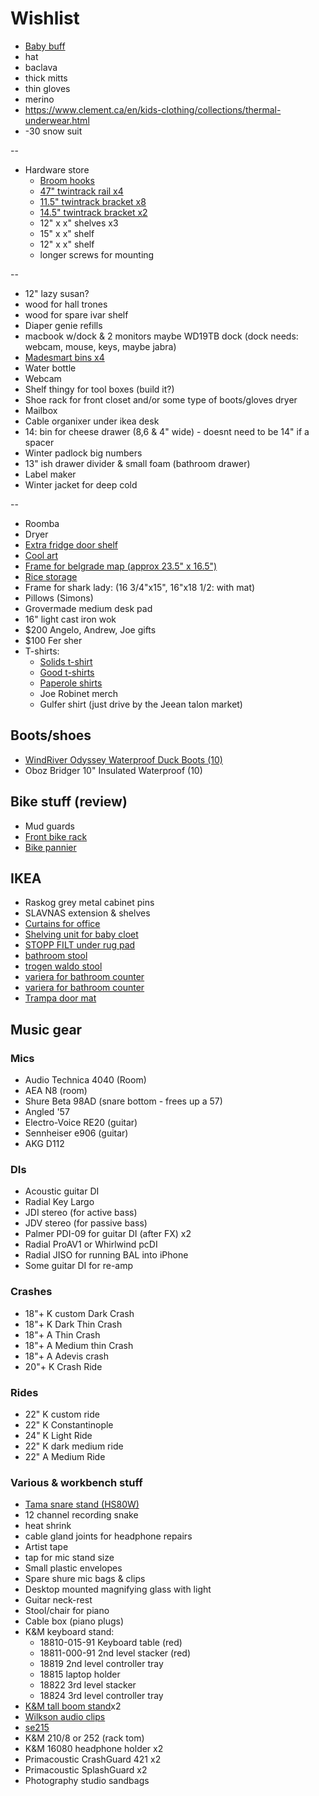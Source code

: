 # Wishlist

- [Baby buff](https://www.altitude-sports.com/products/buff-baby-buff-llll-30158)
- hat
- baclava
- thick mitts
- thin gloves
- merino
- https://www.clement.ca/en/kids-clothing/collections/thermal-underwear.html
- -30 snow suit

--

- Hardware store
  - [Broom hooks](https://www.homedepot.ca/product/fuller-7-8-inch-spring-loaded-storage-grips-2-pack-/1001159394)
  - [47" twintrack rail x4](https://www.homedepot.ca/product/rubbermaid-47-5-inch-black-twin-track-upright/1000154058)
  - [11.5" twintrack bracket x8](https://www.homedepot.ca/product/rubbermaid-11-5-inch-black-twin-track-bracket/1000154045)
  - [14.5" twintrack bracket x2](https://www.homedepot.ca/product/rubbermaid-14-5-inch-black-twin-track-bracket/1000154048)
  - 12" x x" shelves x3
  - 15" x x" shelf
  - 12" x x" shelf
  - longer screws for mounting

--

- 12" lazy susan?
- wood for hall trones
- wood for spare ivar shelf
- Diaper genie refills
- macbook w/dock & 2 monitors maybe WD19TB dock (dock needs: webcam, mouse, keys, maybe jabra)
- [Madesmart bins x4](https://www.amazon.ca/Madesmart-20602-Medium-Basket-Granite/dp/B008VVM468)
- Water bottle
- Webcam
- Shelf thingy for tool boxes (build it?)
- Shoe rack for front closet and/or some type of boots/gloves dryer
- Mailbox
- Cable organixer under ikea desk
- 14: bin for cheese drawer (8,6 & 4" wide) - doesnt need to be 14" if a spacer
- Winter padlock big numbers
- 13" ish drawer divider & small foam (bathroom drawer)
- Label maker
- Winter jacket for deep cold

--

- Roomba
- Dryer
- [Extra fridge door shelf](https://www.reliableparts.ca/product/inv_15152029)
- [Cool art](https://www.concealed-art.com/nes-art)
- [Frame for belgrade map (approx 23.5" x 16.5")](https://www.arttoframe.com/23x15-Satin-White-Frame-picture-frame/FRBW26074?page_type=E)
- [Rice storage](https://www.amazon.ca/11236400-Grips-Piece-Canister-Scoops/dp/B07TCD74ST)
- Frame for shark lady: (16 3/4"x15", 16"x18 1/2: with mat)
- Pillows (Simons)
- Grovermade medium desk pad
- 16" light cast iron wok
- $200 Angelo, Andrew, Joe gifts
- $100 Fer sher
- T-shirts:
  - [Solids t-shirt](https://solids.bandcamp.com/merch)
  - [Good t-shirts](https://us.kowtowclothing.com/)
  - [Paperole shirts](https://www.paperole.com/)
  - Joe Robinet merch
  - Gulfer shirt (just drive by the Jeean talon market)

## Boots/shoes

- [WindRiver Odyssey Waterproof Duck Boots (10)](https://www.marks.com/en/windriver-mens-odyssey-waterproof-duck-boots-103219.html)
- Oboz Bridger 10" Insulated Waterproof (10)

## Bike stuff (review)

- Mud guards
- [Front bike rack](https://www.primeauvelo.com/en/journey-dlx-lowrider-front-rack-22171-0011625.html)
- [Bike pannier](https://www.twowheelgear.com/collections/panniers/products/pannier-backpack-convertible-lite-and-plus?variant=31656254963772)

## IKEA

- Raskog grey metal cabinet pins
- SLAVNAS extension & shelves
- [Curtains for office](https://www.ikea.com/ca/en/p/borghild-sheer-curtains-1-pair-white-00291297/)
- [Shelving unit for baby cloet](https://www.ikea.com/ca/en/p/bror-shelving-unit-black-s89276463/)
- [STOPP FILT under rug pad](https://www.ikea.com/ca/en/p/stopp-filt-rug-underlay-with-anti-slip-90132261/)
- [bathroom stool](https://www.ikea.com/us/en/p/stackholmen-stool-outdoor-light-brown-stained-20411425/)
- [trogen waldo stool](https://www.ikea.com/us/en/p/trogen-childs-step-stool-yellow-80371520/)
- [variera for bathroom counter](https://www.ikea.com/ca/en/p/variera-box-with-handle-bamboo-90226052/)
- [variera for bathroom counter](https://www.ikea.com/ca/en/p/variera-box-with-handle-bamboo-70226053/)
- [Trampa door mat](https://www.ikea.com/ca/en/p/trampa-door-mat-natural-20052187/)

## Music gear

### Mics

- Audio Technica 4040 (Room)
- AEA N8 (room)
- Shure Beta 98AD (snare bottom - frees up a 57)
- Angled '57
- Electro-Voice RE20 (guitar)
- Sennheiser e906 (guitar)
- AKG D112

### DIs

- Acoustic guitar DI
- Radial Key Largo
- JDI stereo (for active bass)
- JDV stereo (for passive bass)
- Palmer PDI-09 for guitar DI (after FX) x2
- Radial ProAV1 or Whirlwind pcDI
- Radial JISO for running BAL into iPhone
- Some guitar DI for re-amp

### Crashes

- 18"+ K custom Dark Crash
- 18"+ K Dark Thin Crash
- 18"+ A Thin Crash
- 18"+ A Medium thin Crash
- 18"+ A Adevis crash
- 20"+ K Crash Ride

### Rides

- 22" K custom ride
- 22" K Constantinople
- 24" K Light Ride
- 22" K dark medium ride
- 22" A Medium Ride

### Various & workbench stuff

- [Tama snare stand (HS80W)](https://www.timpano-percussion.com/us/pied-de-caisse-claire-tama-roadpro-hs80w.html?id=43102689)
- 12 channel recording snake
- heat shrink
- cable gland joints for headphone repairs
- Artist tape
- tap for mic stand size
- Small plastic envelopes
- Spare shure mic bags & clips
- Desktop mounted magnifying glass with light
- Guitar neck-rest
- Stool/chair for piano
- Cable box (piano plugs)
- K&M keyboard stand:
  - 18810-015-91 Keyboard table (red)
  - 18811-000-91 2nd level stacker (red)
  - 18819 2nd level controller tray
  - 18815 laptop holder
  - 18822 3rd level stacker
  - 18824 3rd level controller tray
- [K&M tall boom stand](http://www.economik.com/km/21021-black/)x2
- [Wilkson audio clips](https://www.soundonsound.com/reviews/wilkinson-audio-mic-clips)
- [se215](https://www.shure.com/en-US/products/earphones/se215)
- K&M 210/8 or 252 (rack tom)
- K&M 16080 headphone holder x2
- Primacoustic CrashGuard 421 x2
- Primacoustic SplashGuard x2
- Photography studio sandbags
